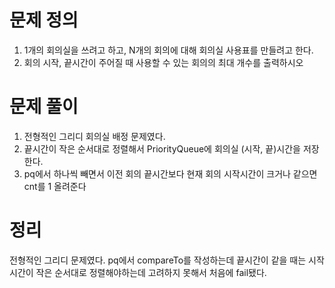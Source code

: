 # 문제 정의

1. 1개의 회의실을 쓰려고 하고, N개의 회의에 대해 회의실 사용표를 만들려고 한다.
2. 회의 시작, 끝시간이 주어질 때 사용할 수 있는 회의의 최대 개수를 출력하시오

# 문제 풀이

1. 전형적인 그리디 회의실 배정 문제였다.
2. 끝시간이 작은 순서대로 정렬해서 PriorityQueue에 회의실 (시작, 끝)시간을 저장한다.
3. pq에서 하나씩 빼면서 이전 회의 끝시간보다 현재 회의 시작시간이 크거나 같으면 cnt를 1 올려준다

# 정리

전형적인 그리디 문제였다. pq에서 compareTo를 작성하는데 끝시간이 같을 때는 시작시간이 작은 순서대로 정렬해야하는데 고려하지 못해서 처음에 fail됐다.